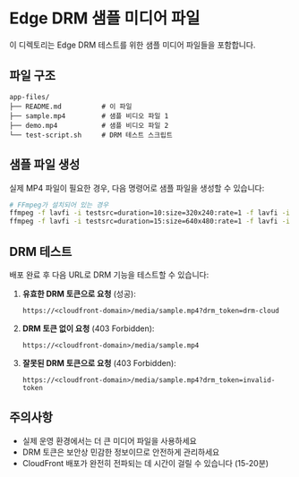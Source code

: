 # Edge DRM 샘플 미디어 파일

이 디렉토리는 Edge DRM 테스트를 위한 샘플 미디어 파일들을 포함합니다.

## 파일 구조

```
app-files/
├── README.md          # 이 파일
├── sample.mp4         # 샘플 비디오 파일 1
├── demo.mp4           # 샘플 비디오 파일 2
└── test-script.sh     # DRM 테스트 스크립트
```

## 샘플 파일 생성

실제 MP4 파일이 필요한 경우, 다음 명령어로 샘플 파일을 생성할 수 있습니다:

```bash
# FFmpeg가 설치되어 있는 경우
ffmpeg -f lavfi -i testsrc=duration=10:size=320x240:rate=1 -f lavfi -i sine=frequency=1000:duration=10 -c:v libx264 -c:a aac -shortest sample.mp4
ffmpeg -f lavfi -i testsrc=duration=15:size=640x480:rate=1 -f lavfi -i sine=frequency=2000:duration=15 -c:v libx264 -c:a aac -shortest demo.mp4
```

## DRM 테스트

배포 완료 후 다음 URL로 DRM 기능을 테스트할 수 있습니다:

1. **유효한 DRM 토큰으로 요청** (성공):
   ```
   https://<cloudfront-domain>/media/sample.mp4?drm_token=drm-cloud
   ```

2. **DRM 토큰 없이 요청** (403 Forbidden):
   ```
   https://<cloudfront-domain>/media/sample.mp4
   ```

3. **잘못된 DRM 토큰으로 요청** (403 Forbidden):
   ```
   https://<cloudfront-domain>/media/sample.mp4?drm_token=invalid-token
   ```

## 주의사항

- 실제 운영 환경에서는 더 큰 미디어 파일을 사용하세요
- DRM 토큰은 보안상 민감한 정보이므로 안전하게 관리하세요
- CloudFront 배포가 완전히 전파되는 데 시간이 걸릴 수 있습니다 (15-20분)
